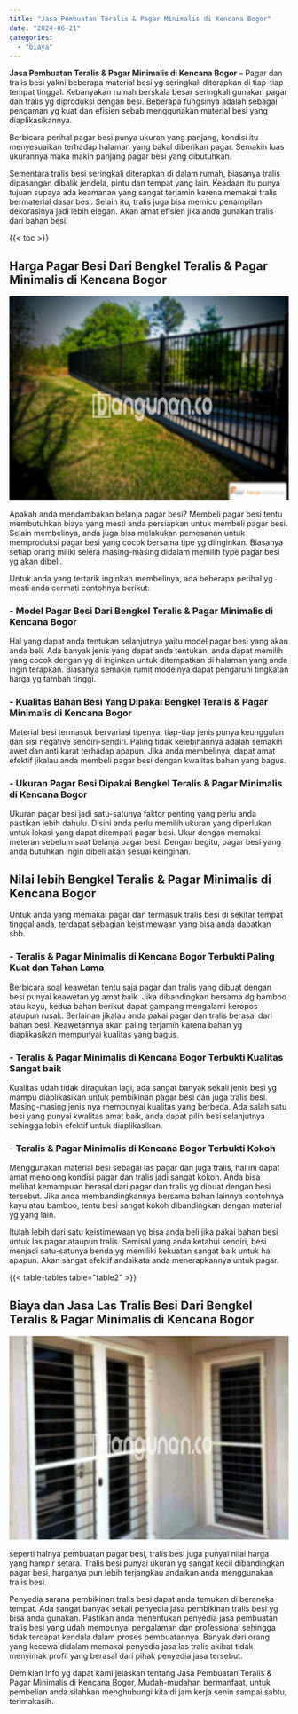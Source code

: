 ```yaml
---
title: "Jasa Pembuatan Teralis & Pagar Minimalis di Kencana Bogor"
date: "2024-06-21"
categories: 
  - "biaya"
---
```


**Jasa Pembuatan Teralis & Pagar Minimalis di Kencana Bogor** – Pagar dan tralis besi yakni beberapa material besi yg seringkali diterapkan di tiap-tiap tempat tinggal. Kebanyakan rumah berskala besar seringkali gunakan pagar dan tralis yg diproduksi dengan besi. Beberapa fungsinya adalah sebagai pengaman yg kuat dan efisien sebab menggunakan material besi yang diaplikasikannya.

Berbicara perihal pagar besi punya ukuran yang panjang, kondisi itu menyesuaikan terhadap halaman yang bakal diberikan pagar. Semakin luas ukurannya maka makin panjang pagar besi yang dibutuhkan.

Sementara tralis besi seringkali diterapkan di dalam rumah, biasanya tralis dipasangan dibalik jendela, pintu dan tempat yang lain. Keadaan itu punya tujuan supaya ada keamanan yang sangat terjamin karena memakai tralis bermaterial dasar besi. Selain itu, tralis juga bisa memicu penampilan dekorasinya jadi lebih elegan. Akan amat efisien jika anda gunakan tralis dari bahan besi.

{{< toc >}}

## Harga Pagar Besi Dari Bengkel Teralis & Pagar Minimalis di Kencana Bogor

![Jasa Pembuatan Teralis & Pagar Minimalis di Kencana Bogor](/images/pagar-minimalis-murah-46.png)

Apakah anda mendambakan belanja pagar besi? Membeli pagar besi tentu membutuhkan biaya yang mesti anda persiapkan untuk membeli pagar besi. Selain membelinya, anda juga bisa melakukan pemesanan untuk memproduksi pagar besi yang cocok bersama tipe yg diinginkan. Biasanya setiap orang miliki selera masing-masing didalam memilih type pagar besi yg akan dibeli.

Untuk anda yang tertarik inginkan membelinya, ada beberapa perihal yg mesti anda cermati contohnya berikut:
### \- Model Pagar Besi Dari Bengkel Teralis & Pagar Minimalis di Kencana Bogor

Hal yang dapat anda tentukan selanjutnya yaitu model pagar besi yang akan anda beli. Ada banyak jenis yang dapat anda tentukan, anda dapat memilih yang cocok dengan yg di inginkan untuk ditempatkan di halaman yang anda ingin terapkan. Biasanya semakin rumit modelnya dapat pengaruhi tingkatan harga yg tambah tinggi.

### \- Kualitas Bahan Besi Yang Dipakai Bengkel Teralis & Pagar Minimalis di Kencana Bogor

Material besi termasuk bervariasi tipenya, tiap-tiap jenis punya keunggulan dan sisi negative sendiri-sendiri. Paling tidak kelebihannya adalah semakin awet dan anti karat terhadap apapun. Jika anda membelinya, dapat amat efektif jikalau anda membeli pagar besi dengan kwalitas bahan yang bagus.

### \- Ukuran Pagar Besi Dipakai Bengkel Teralis & Pagar Minimalis di Kencana Bogor

Ukuran pagar besi jadi satu-satunya faktor penting yang perlu anda pastikan lebih dahulu. Disini anda perlu memilih ukuran yang diperlukan untuk lokasi yang dapat ditempati pagar besi. Ukur dengan memakai meteran sebelum saat belanja pagar besi. Dengan begitu, pagar besi yang anda butuhkan ingin dibeli akan sesuai keinginan.

## Nilai lebih Bengkel Teralis & Pagar Minimalis di Kencana Bogor

Untuk anda yang memakai pagar dan termasuk tralis besi di sekitar tempat tinggal anda, terdapat sebagian keistimewaan yang bisa anda dapatkan sbb.

### \- Teralis & Pagar Minimalis di Kencana Bogor Terbukti Paling Kuat dan Tahan Lama

Berbicara soal keawetan tentu saja pagar dan tralis yang dibuat dengan besi punyai keawetan yg amat baik. Jika dibandingkan bersama dg bamboo atau kayu, kedua bahan berikut dapat gampang mengalami keropos ataupun rusak. Berlainan jikalau anda pakai pagar dan tralis berasal dari bahan besi. Keawetannya akan paling terjamin karena bahan yg diaplikasikan mempunyai kualitas yang bagus.

### \- Teralis & Pagar Minimalis di Kencana Bogor Terbukti Kualitas Sangat baik

Kualitas udah tidak diragukan lagi, ada sangat banyak sekali jenis besi yg mampu diaplikasikan untuk pembikinan pagar besi dan juga tralis besi. Masing-masing jenis nya mempunyai kualitas yang berbeda. Ada salah satu besi yang punyai kwalitas amat baik, anda dapat pilih besi selanjutnya sehingga lebih efektif untuk diaplikasikan.

### \- Teralis & Pagar Minimalis di Kencana Bogor Terbukti Kokoh

Menggunakan material besi sebagai las pagar dan juga tralis, hal ini dapat amat menolong kondisi pagar dan tralis jadi sangat kokoh. Anda bisa melihat kemampuan berasal dari pagar dan tralis yg dibuat dengan besi tersebut. Jika anda membandingkannya bersama bahan lainnya contohnya kayu atau bamboo, tentu besi sangat kokoh dibandingkan dengan material yg yang lain.

Itulah lebih dari satu keistimewaan yg bisa anda beli jika pakai bahan besi untuk las pagar ataupun tralis. Semisal yang anda ketahui sendiri, besi menjadi satu-satunya benda yg memiliki kekuatan sangat baik untuk hal apapun. Akan sangat efektif andaikata anda menerapkannya untuk pagar.

{{< table-tables table="table2" >}}

## Biaya dan Jasa Las Tralis Besi Dari Bengkel Teralis & Pagar Minimalis di Kencana Bogor

![Jasa Pembuatan Teralis & Pagar Minimalis di Kencana Bogor](/images/teralis-minimalis-murah-16.png)

seperti halnya pembuatan pagar besi, tralis besi juga punyai nilai harga yang hampir setara. Tralis besi punyai ukuran yg sangat kecil dibandingkan pagar besi, harganya pun lebih terjangkau andaikan anda menggunakan tralis besi.

Penyedia sarana pembikinan tralis besi dapat anda temukan di beraneka tempat. Ada sangat banyak sekali penyedia jasa pembikinan tralis besi yg bisa anda gunakan. Pastikan anda menentukan penyedia jasa pembuatan tralis besi yang udah mempunyai pengalaman dan professional sehingga tidak terdapat kendala dalam proses pembuatannya. Banyak dari orang yang kecewa didalam memakai penyedia jasa las tralis akibat tidak menyimak profil yang berasal dari pihak penyedia jasa tersebut.

Demikian Info yg dapat kami jelaskan tentang Jasa Pembuatan Teralis & Pagar Minimalis di Kencana Bogor, Mudah-mudahan bermanfaat, untuk pembelian anda silahkan menghubungi kita di jam kerja senin sampai sabtu, terimakasih.
